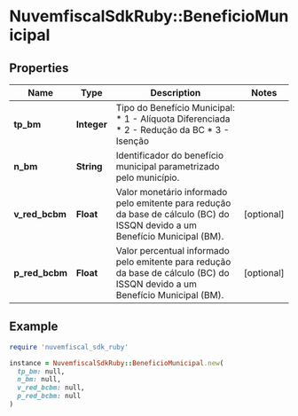 # NuvemfiscalSdkRuby::BeneficioMunicipal

## Properties

| Name | Type | Description | Notes |
| ---- | ---- | ----------- | ----- |
| **tp_bm** | **Integer** | Tipo do Benefício Municipal:  * 1 - Alíquota Diferenciada  * 2 - Redução da BC  * 3 - Isenção |  |
| **n_bm** | **String** | Identificador do benefício municipal parametrizado pelo município. |  |
| **v_red_bcbm** | **Float** | Valor monetário informado pelo emitente para redução da base de cálculo (BC) do ISSQN devido a um Benefício Municipal (BM). | [optional] |
| **p_red_bcbm** | **Float** | Valor percentual informado pelo emitente para redução da base de cálculo (BC) do ISSQN devido a um Benefício Municipal (BM). | [optional] |

## Example

```ruby
require 'nuvemfiscal_sdk_ruby'

instance = NuvemfiscalSdkRuby::BeneficioMunicipal.new(
  tp_bm: null,
  n_bm: null,
  v_red_bcbm: null,
  p_red_bcbm: null
)
```

